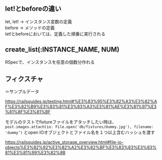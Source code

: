 ## let!とbeforeの違い  
let, let! -> インスタンス変数の定義   
before -> メソッドの定義  
let!とbeforeにおいては、定義した順番に実行される  

## create_list(:INSTANCE_NAME, NUM)
RSpecで、インスタンスを任意の個数分作れる

## フィクスチャ

＝サンプルデータ

https://railsguides.jp/testing.html#%E3%83%95%E3%82%A3%E3%82%AF%E3%82%B9%E3%83%81%E3%83%A3%E3%81%AE%E3%81%97%E3%81%8F%E3%81%BF

モデルのテストでfixtureファイルをアタッチしたい時は、
`post.images.attach(io: File.open('db/fixtures/dummy.jpg'), filename: 'dummy’)`
とopen IOオブジェクトとファイル名を１つ以上含むハッシュを渡す

https://railsguides.jp/active_storage_overview.html#file-io-objects%E3%82%92%E3%82%A2%E3%82%BF%E3%83%83%E3%83%81%E3%81%99%E3%82%8B
